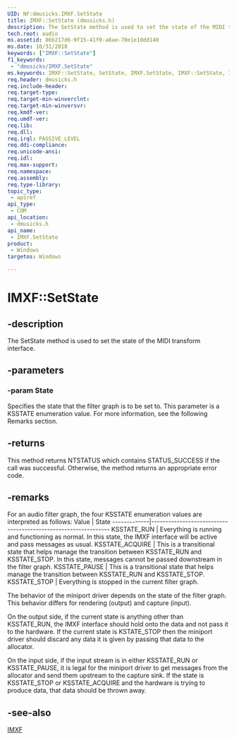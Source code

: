 ```yaml
---
UID: NF:dmusicks.IMXF.SetState
title: IMXF::SetState (dmusicks.h)
description: The SetState method is used to set the state of the MIDI transform interface.
tech.root: audio
ms.assetid: 86b217d6-9f15-41f0-a8ae-70e1e10dd140
ms.date: 10/31/2018
keywords: ["IMXF::SetState"]
f1_keywords:
 - "dmusicks/IMXF.SetState"
ms.keywords: IMXF::SetState, SetState, IMXF.SetState, IMXF::SetState, IMXF.SetState
req.header: dmusicks.h
req.include-header:
req.target-type:
req.target-min-winverclnt:
req.target-min-winversvr:
req.kmdf-ver:
req.umdf-ver:
req.lib:
req.dll:
req.irql: PASSIVE_LEVEL
req.ddi-compliance:
req.unicode-ansi:
req.idl:
req.max-support:
req.namespace:
req.assembly:
req.type-library: 
topic_type: 
 - apiref
api_type: 
 - COM
api_location: 
 - dmusicks.h
api_name: 
 - IMXF.SetState
product: 
 - Windows
targetos: Windows

---
```


# IMXF::SetState


## -description

The SetState method is used to set the state of the MIDI transform interface.

## -parameters

### -param State
Specifies the state that the filter graph is to be set to. This parameter is a KSSTATE enumeration value. For more information, see the following Remarks section.



## -returns
This method returns NTSTATUS which contains STATUS_SUCCESS if the call was successful. Otherwise, the method returns an appropriate error code.

## -remarks

For an audio filter graph, the four KSSTATE enumeration values are interpreted as follows:
Value | State
-------------|---------------------------------------------------------------
KSSTATE_RUN | Everything is running and functioning as normal. In this state, the IMXF interface will be active and pass messages as usual.
KSSTATE_ACQUIRE | This is a transitional state that helps manage the transition between KSSTATE_RUN and KSSTATE_STOP. In this state, messages cannot be passed downstream in the filter graph. 
KSSTATE_PAUSE | This is a transitional state that helps manage the transition between KSSTATE_RUN and KSSTATE_STOP. 
KSSTATE_STOP | Everything is stopped in the current filter graph.

The behavior of the miniport driver depends on the state of the filter graph. This behavior differs for rendering (output) and capture (input).

On the output side, if the current state is anything other than KSSTATE_RUN, the IMXF interface should hold onto the data and not pass it to the hardware. If the current state is KSTATE_STOP then the miniport driver should discard any data it is given by passing that data to the allocator.

On the input side, if the input stream is in either KSSTATE_RUN or KSSTATE_PAUSE, it is legal for the miniport driver to get messages from the allocator and send them upstream to the capture sink. If the state is KSSTATE_STOP or KSSTATE_ACQUIRE and the hardware is trying to produce data, that data should be thrown away. 


## -see-also

[IMXF](nn-dmusicks-imxf.md)
